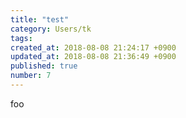```yaml
---
title: "test"
category: Users/tk
tags: 
created_at: 2018-08-08 21:24:17 +0900
updated_at: 2018-08-08 21:36:49 +0900
published: true
number: 7
---
```


foo
